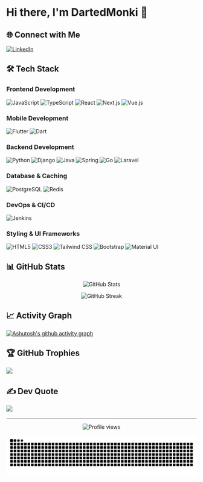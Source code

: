 # Hi there, I'm DartedMonki 👋

## 🌐 Connect with Me
[![LinkedIn](https://img.shields.io/badge/LinkedIn-%230077B5.svg?logo=linkedin&logoColor=white)](https://linkedin.com/in/daniafriyadi)

## 🛠 Tech Stack

### Frontend Development
![JavaScript](https://img.shields.io/badge/-JavaScript-F7DF1E?style=flat&logo=javascript&logoColor=black)
![TypeScript](https://img.shields.io/badge/-TypeScript-3178C6?style=flat&logo=typescript&logoColor=white)
![React](https://img.shields.io/badge/-React-61DAFB?style=flat&logo=react&logoColor=black)
![Next.js](https://img.shields.io/badge/-Next.js-000000?style=flat&logo=next.js&logoColor=white)
![Vue.js](https://img.shields.io/badge/-Vue.js-4FC08D?style=flat&logo=vue.js&logoColor=white)

### Mobile Development
![Flutter](https://img.shields.io/badge/-Flutter-02569B?style=flat&logo=flutter&logoColor=white)
![Dart](https://img.shields.io/badge/-Dart-0175C2?style=flat&logo=dart&logoColor=white)

### Backend Development
![Python](https://img.shields.io/badge/-Python-3776AB?style=flat&logo=python&logoColor=white)
![Django](https://img.shields.io/badge/-Django-092E20?style=flat&logo=django&logoColor=white)
![Java](https://img.shields.io/badge/-Java-007396?style=flat&logo=java&logoColor=white)
![Spring](https://img.shields.io/badge/-Spring-6DB33F?style=flat&logo=spring&logoColor=white)
![Go](https://img.shields.io/badge/-Go-00ADD8?style=flat&logo=go&logoColor=white)
![Laravel](https://img.shields.io/badge/-Laravel-FF2D20?style=flat&logo=laravel&logoColor=white)

### Database & Caching
![PostgreSQL](https://img.shields.io/badge/-PostgreSQL-336791?style=flat&logo=postgresql&logoColor=white)
![Redis](https://img.shields.io/badge/-Redis-DC382D?style=flat&logo=redis&logoColor=white)

### DevOps & CI/CD
![Jenkins](https://img.shields.io/badge/-Jenkins-D24939?style=flat&logo=jenkins&logoColor=white)

### Styling & UI Frameworks
![HTML5](https://img.shields.io/badge/-HTML5-E34F26?style=flat&logo=html5&logoColor=white)
![CSS3](https://img.shields.io/badge/-CSS3-1572B6?style=flat&logo=css3&logoColor=white)
![Tailwind CSS](https://img.shields.io/badge/-Tailwind%20CSS-38B2AC?style=flat&logo=tailwind-css&logoColor=white)
![Bootstrap](https://img.shields.io/badge/-Bootstrap-7952B3?style=flat&logo=bootstrap&logoColor=white)
![Material UI](https://img.shields.io/badge/-Material%20UI-0081CB?style=flat&logo=material-ui&logoColor=white)

## 📊 GitHub Stats
<p align="center">
  <img src="https://github-readme-stats.vercel.app/api?username=DartedMonki&show_icons=true&theme=radical&count_private=true&include_all_commits=true" alt="GitHub Stats" />
</p>

<p align="center">
  <img src="https://github-readme-streak-stats.herokuapp.com/?user=DartedMonki&theme=radical&count_private=true&include_all_commits=true" alt="GitHub Streak" />
</p>

## 📈 Activity Graph
[![Ashutosh's github activity graph](https://github-readme-activity-graph.vercel.app/graph?username=DartedMonki&theme=react-dark&include_all_commits=true&count_private=true)](https://github.com/ashutosh00710/github-readme-activity-graph)

## 🏆 GitHub Trophies
![](https://github-profile-trophy.vercel.app/?username=DartedMonki&theme=radical&no-frame=false&no-bg=true&margin-w=4&count_private=true)

## ✍️ Dev Quote
![](https://quotes-github-readme.vercel.app/api?type=horizontal&theme=radical)

---
<p align="center">
  <img src="https://komarev.com/ghpvc/?username=DartedMonki&label=Profile%20views&color=0e75b6&style=flat" alt="Profile views" />
</p>

<picture>
  <source media="(prefers-color-scheme: dark)" srcset="https://github.com/DartedMonki/DartedMonki/blob/output/github-contribution-grid-snake-dark.svg" />
  <source media="(prefers-color-scheme: light)" srcset="https://github.com/DartedMonki/DartedMonki/blob/output/github-contribution-grid-snake.svg" />
  <img alt="github-snake" src="https://github.com/DartedMonki/DartedMonki/blob/output/github-contribution-grid-snake.svg" />
</picture>
